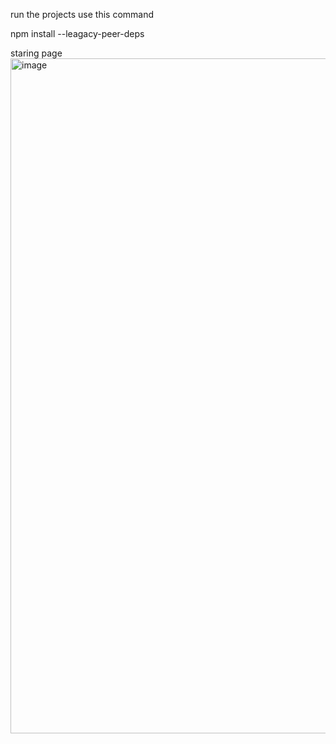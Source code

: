 run the projects use this command 

npm install --leagacy-peer-deps


staring page 
<img width="1920" height="1080" alt="image" src="https://github.com/user-attachments/assets/2da4e523-a6f1-4e5d-8f5c-de76adf38c2b" />
